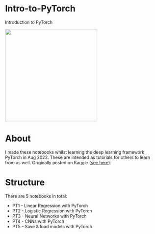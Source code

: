 # Intro-to-PyTorch

Introduction to PyTorch

<img src="https://user-images.githubusercontent.com/128174954/226432686-9ead1164-7c89-4310-94fe-851d05ed5c1a.png" width=300>

# About

I made these notebooks whilst learning the deep learning framework PyTorch in Aug 2022. These are intended as tutorials for others to learn from as well. Originally posted on Kaggle ([see here](https://www.kaggle.com/code/samuelcortinhas/catalogue-of-my-kaggle-notebooks#pytorch)).

# Structure

There are 5 notebooks in total: 

* PT1 - Linear Regression with PyTorch
* PT2 - Logistic Regression with PyTorch
* PT3 - Neural Networks with PyTorch
* PT4 - CNNs with PyTorch
* PT5 - Save & load models with PyTorch

